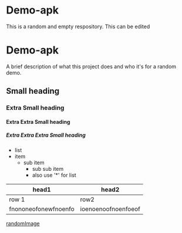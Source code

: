 # Demo-apk
This is a random and empty respository.
This can be edited


# Demo-apk

A brief description of what this project does and who it's for a random demo.

## Small heading

### Extra Small heading

#### Extra Extra Small heading

##### Extra Extra Extra Small heading

- list 
- item
    - sub item
        - sub sub item
        * also  use '*' for list

|head1 | head2 |  
|------|-------|
| row 1| row2|
|fnononeofonewfnoenfo|ioenoenoofnoenfoeof|


[randomImage]()
